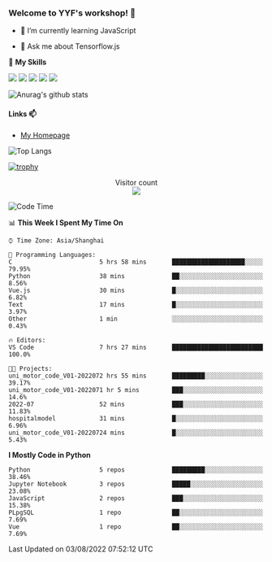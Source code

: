 ### Welcome to YYF's workshop! 👋

<!--
**YifeiYang210/YifeiYang210** is a ✨ _special_ ✨ repository because its `README.md` (this file) appears on your GitHub profile.

Here are some ideas to get you started:

- 🔭 I’m currently working on ...
- 🌱 I’m currently learning ...
- 👯 I’m looking to collaborate on ...
- 🤔 I’m looking for help with ...
- 💬 Ask me about ...
- 📫 How to reach me: ...
- 😄 Pronouns: ...
- ⚡ Fun fact: ...
-->

- 🌱 I’m currently learning JavaScript

- 💬 Ask me about Tensorflow.js

🌟 **My Skills**
<!-- [![](https://img.shields.io/badge/{徽标标题}-{徽标内容}-{徽标颜色}.svg)]({linkUrl}) -->

![](https://img.shields.io/badge/-Python-3f7fbd?logo=Python&logoColor=fff)
![](https://img.shields.io/badge/-DeepLearning-3f7fbd?logo=Pandas&logoColor=fff)
![](https://img.shields.io/badge/-Wechat-3f7fbd?logo=Wechat&logoColor=fff)
![](https://img.shields.io/badge/-C%2B%2B-3f7fbd?logo=C%2B%2B&logoColor=fff)
![](https://img.shields.io/badge/-JavaScript-3f7fbd?logo=JavaScript&logoColor=fff)

![Anurag's github stats](https://github-readme-stats.vercel.app/api?username=YifeiYang210&theme=maroongold)



#### Links 📫

* [My Homepage](https://YifeiYang210.github.io/blog/)

![Top Langs](https://github-readme-stats.vercel.app/api/top-langs/?username=YifeiYang210&hide=roff,c)

[![trophy](https://github-profile-trophy.vercel.app/?username=YifeiYang210&theme=dracula&row=2&column=3)](https://github.com/ryo-ma/github-profile-trophy)

<p align="center"> 
  Visitor count<br>
  <img src="https://profile-counter.glitch.me/YifeiYang210/count.svg" />
</p>

<!--START_SECTION:waka-->
![Code Time](http://img.shields.io/badge/Code%20Time-1%2C118%20hrs%2013%20mins-blue)

📊 **This Week I Spent My Time On** 

```text
⌚︎ Time Zone: Asia/Shanghai

💬 Programming Languages: 
C                        5 hrs 58 mins       ████████████████████░░░░░   79.95% 
Python                   38 mins             ██░░░░░░░░░░░░░░░░░░░░░░░   8.56% 
Vue.js                   30 mins             █░░░░░░░░░░░░░░░░░░░░░░░░   6.82% 
Text                     17 mins             █░░░░░░░░░░░░░░░░░░░░░░░░   3.97% 
Other                    1 min               ░░░░░░░░░░░░░░░░░░░░░░░░░   0.43%

🔥 Editors: 
VS Code                  7 hrs 27 mins       █████████████████████████   100.0%

🐱‍💻 Projects: 
uni_motor_code_V01-2022072 hrs 55 mins       █████████░░░░░░░░░░░░░░░░   39.17% 
uni_motor_code_V01-2022071 hr 5 mins         ███░░░░░░░░░░░░░░░░░░░░░░   14.6% 
2022-07                  52 mins             ███░░░░░░░░░░░░░░░░░░░░░░   11.83% 
hospitalmodel            31 mins             █░░░░░░░░░░░░░░░░░░░░░░░░   6.96% 
uni_motor_code_V01-20220724 mins             █░░░░░░░░░░░░░░░░░░░░░░░░   5.43%

```

**I Mostly Code in Python** 

```text
Python                   5 repos             █████████░░░░░░░░░░░░░░░░   38.46% 
Jupyter Notebook         3 repos             █████░░░░░░░░░░░░░░░░░░░░   23.08% 
JavaScript               2 repos             ███░░░░░░░░░░░░░░░░░░░░░░   15.38% 
PLpgSQL                  1 repo              ██░░░░░░░░░░░░░░░░░░░░░░░   7.69% 
Vue                      1 repo              ██░░░░░░░░░░░░░░░░░░░░░░░   7.69%

```



 Last Updated on 03/08/2022 07:52:12 UTC
<!--END_SECTION:waka-->


